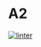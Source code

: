 # A2
 [![linter](https://github.com/Steven-Pan-1234/A2/workflows/linter/badge.svg)](https://github.com/marketplace/actions/super-linter)         

